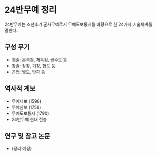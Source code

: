 # 24반무예 정리

24반무예는 조선후기 군사무예로서 무예도보통지를 바탕으로 한 24가지 기술체계를 말한다.  

## 구성 무기
- 검술: 본국검, 제독검, 쌍수도 등
- 창술: 장창, 기창, 협도 등
- 곤법: 월도, 당파 등

## 역사적 계보
- 무예제보 (1598)
- 무예신보 (1759)
- 무예도보통지 (1790)
- 24반무예 현대 전승

## 연구 및 참고 논문
- (정리 예정)
